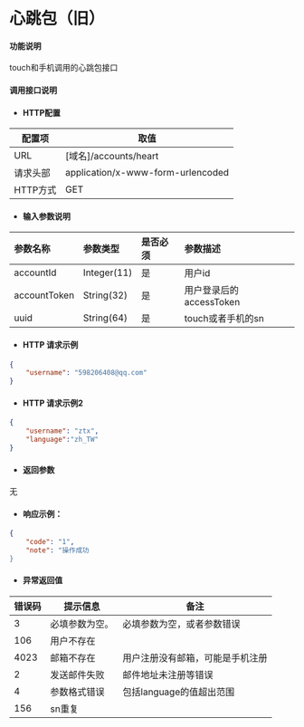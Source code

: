 # 心跳包（旧）

#### 功能说明

touch和手机调用的心跳包接口

#### 调用接口说明

* #### HTTP配置

| 配置项 | 取值 |
| --- | --- |
| URL | \[域名\]/accounts/heart |
| 请求头部 | application/x-www-form-urlencoded |
| HTTP方式 | GET |

* #### 输入参数说明

| 参数名称 | 参数类型 | 是否必须 | 参数描述 |
| :--- | :--- | :--- | :--- |
| accountId | Integer\(11\) | 是 | 用户id |
| accountToken | String\(32\) | 是 | 用户登录后的accessToken |
| uuid | String\(64\) | 是 | touch或者手机的sn |

* #### HTTP 请求示例

```json
{
    "username": "598206408@qq.com"
}
```

* #### HTTP 请求示例2

```json
{
    "username": "ztx",
    "language":"zh_TW"
}
```

* #### 返回参数

无

* #### 响应示例：

```json
{
    "code": "1",
    "note": "操作成功
}
```

* #### 异常返回值

| 错误码 | 提示信息 | 备注 |
| --- | --- | --- |
| 3 | 必填参数为空。 | 必填参数为空，或者参数错误 |
| 106 | 用户不存在 |  |
| 4023 | 邮箱不存在 | 用户注册没有邮箱，可能是手机注册 |
| 2 | 发送邮件失败 | 邮件地址未注册等错误 |
| 4 | 参数格式错误 | 包括language的值超出范围 |
| 156 | sn重复 |  |



